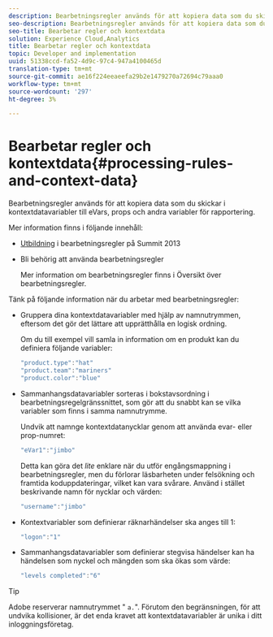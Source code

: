 ```yaml
---
description: Bearbetningsregler används för att kopiera data som du skickar i kontextdatavariabler till eVars, props och andra variabler för rapportering.
seo-description: Bearbetningsregler används för att kopiera data som du skickar i kontextdatavariabler till eVars, props och andra variabler för rapportering.
seo-title: Bearbetar regler och kontextdata
solution: Experience Cloud,Analytics
title: Bearbetar regler och kontextdata
topic: Developer and implementation
uuid: 51338ccd-fa52-4d9c-97c4-947a4100465d
translation-type: tm+mt
source-git-commit: ae16f224eeaeefa29b2e1479270a72694c79aaa0
workflow-type: tm+mt
source-wordcount: '297'
ht-degree: 3%

---
```



# Bearbetar regler och kontextdata{#processing-rules-and-context-data}

Bearbetningsregler används för att kopiera data som du skickar i kontextdatavariabler till eVars, props och andra variabler för rapportering.

Mer information finns i följande innehåll:

* [Utbildning](https://tv.adobe.com/embed/1181/16506/) i bearbetningsregler på Summit 2013
* Bli behörig att använda bearbetningsregler

   Mer information om bearbetningsregler finns i Översikt över [](https://docs.adobe.com/content/help/en/analytics/admin/admin-tools/processing-rules/processing-rules.html)bearbetningsregler.

Tänk på följande information när du arbetar med bearbetningsregler:

* Gruppera dina kontextdatavariabler med hjälp av namnutrymmen, eftersom det gör det lättare att upprätthålla en logisk ordning.

   Om du till exempel vill samla in information om en produkt kan du definiera följande variabler:

   ```js
   "product.type":"hat" 
   "product.team":"mariners" 
   "product.color":"blue"
   ```

* Sammanhangsdatavariabler sorteras i bokstavsordning i bearbetningsregelgränssnittet, som gör att du snabbt kan se vilka variabler som finns i samma namnutrymme.

   Undvik att namnge kontextdatanycklar genom att använda evar- eller prop-numret:

   ```js
   "eVar1":"jimbo"
   ```

   Detta kan göra det *lite* enklare när du utför engångsmappning i bearbetningsregler, men du förlorar läsbarheten under felsökning och framtida koduppdateringar, vilket kan vara svårare. Använd i stället beskrivande namn för nycklar och värden:

   ```js
   "username":"jimbo"
   ```

* Kontextvariabler som definierar räknarhändelser ska anges till 1:

   ```js
   "logon":"1"
   ```

* Sammanhangsdatavariabler som definierar stegvisa händelser kan ha händelsen som nyckel och mängden som ska ökas som värde:

   ```js
   "levels completed":"6"
   ```

>[!TIP]
>
>Adobe reserverar namnutrymmet &quot; `a.`&quot;. Förutom den begränsningen, för att undvika kollisioner, är det enda kravet att kontextdatavariabler är unika i ditt inloggningsföretag.

